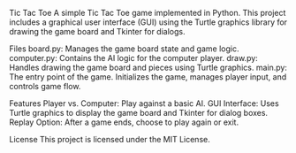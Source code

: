 Tic Tac Toe
A simple Tic Tac Toe game implemented in Python. This project includes a graphical user interface (GUI) using the Turtle graphics library for drawing the game board and Tkinter for dialogs.

Files
board.py: Manages the game board state and game logic.
computer.py: Contains the AI logic for the computer player.
draw.py: Handles drawing the game board and pieces using Turtle graphics.
main.py: The entry point of the game. Initializes the game, manages player input, and controls game flow.

Features
Player vs. Computer: Play against a basic AI.
GUI Interface: Uses Turtle graphics to display the game board and Tkinter for dialog boxes.
Replay Option: After a game ends, choose to play again or exit.

License
This project is licensed under the MIT License.
